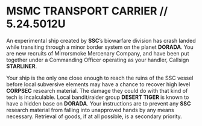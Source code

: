 # MSMC TRANSPORT CARRIER // 5.24.5012U
An experimental ship created by **SSC**’s biowarfare division has crash landed while transiting through a minor border system  on the planet **DORADA**. You are new recruits of Mirrorsmoke Mercenary Company, and have been put together under a Commanding Officer operating as your handler, Callsign **STARLINER**. 

Your ship is the only one close enough to reach the ruins of the SSC vessel before local subversive elements may have a chance to recover high level **CORPSEC** research material. The damage they could do with that kind of tech is incalculable. Local bandit/raider group **DESERT TIGER** is known to have a hidden base on **DORADA**. Your instructions are to prevent any **SSC** research material from falling into unapproved hands by any means necessary. Retrieval of goods, if at all possible, is a secondary priority. 
